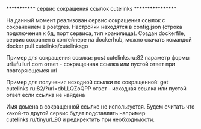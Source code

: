 *********** сервис сокращения ссылок cutelinks ****************

На данный момент реализован сервис сокращения ссылок с сохранением в postgres.
Настройки находятся в config.json (строка подключения к бд, порт сервиса, тип хранилища).
Создан dockerfile, сервис сохранен в контейнере на dockerhub, можно скачать командой docker pull cutelinks/cutelinksgo

Пример для сокращения ссылки:
post cutelinks.ru:82
параметр формы url=fullurl.com
ответ - сокращенная ссылка или пустой ответ при повторяющемся url

Пример для получения исходной ссылки по сокращенной:
get cutelinks.ru:82/?url=dbLLQZoQPP
ответ - исходная ссылка или пустой ответ если ссылка не найдена

Имя домена в сокращенной ссылке не используется.
Будем считать что какой-то другой сервис будет подставлять например cutelinks.ru/tinyurl_90 и редиректить при необходимости.